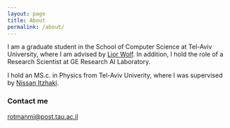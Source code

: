 ```yaml
---
layout: page
title: About
permalink: /about/
---
```


I am a graduate student in the School of Computer Science at Tel-Aviv University, where I am advised by [Lior Wolf](www.cs.tau.ac.il/~wolf/). In addition, I hold the role of a Research Scientist at GE Research AI Laboratory.

I hold an MS.c. in Physics from Tel-Aviv Univerity, where I was supervised by [Nissan Itzhaki](https://en-exact-sciences.tau.ac.il/profile/nitzhaki).

### Contact me

[rotmanmi@post.tau.ac.il](mailto:rotmanmi@post.tau.ac.il)
